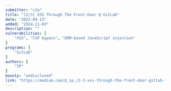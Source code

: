 ```yaml
---
submitter: "c2a"
title: "[2/3] XSS Through The Front-Door @ GitLab"
date: "2022-04-13"
added: "2024-11-03"
description: ""
vulnerabilities: [
    "XSS", "CSP bypass", "DOM-based JavaScript injection"
]
programs: [
    "GitLab"
]
authors: [
    "IP"
]
bounty: "undisclosed"
link: "https://medium.com/@_ip_/2-3-xss-through-the-front-door-gitlab-fc4b6799e743"
---
```




